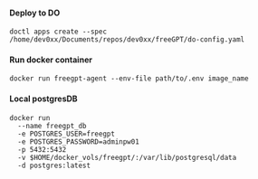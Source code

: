 #### Deploy to DO
```
doctl apps create --spec /home/dev0xx/Documents/repos/dev0xx/freeGPT/do-config.yaml
```

#### Run docker container
```
docker run freegpt-agent --env-file path/to/.env image_name
```

#### Local postgresDB

```
docker run 
  --name freegpt_db 
  -e POSTGRES_USER=freegpt 
  -e POSTGRES_PASSWORD=adminpw01 
  -p 5432:5432 
  -v $HOME/docker_vols/freegpt/:/var/lib/postgresql/data 
  -d postgres:latest
```